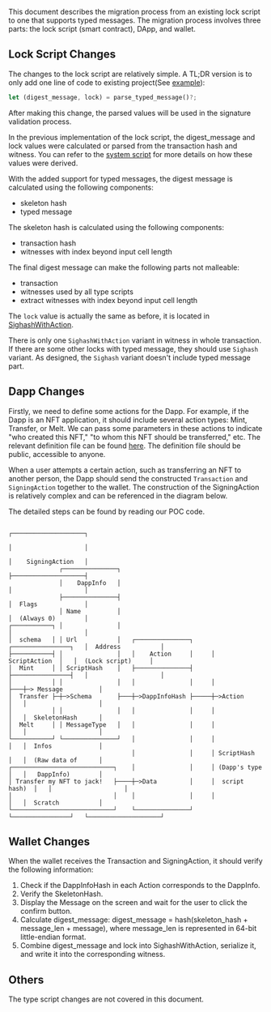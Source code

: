 
This document describes the migration process from an existing lock script to
one that supports typed messages. The migration process involves three parts:
the lock script (smart contract), DApp, and wallet.

## Lock Script Changes
The changes to the lock script are relatively simple. A TL;DR version is to only add one
line of code to existing project(See
[example](https://github.com/XuJiandong/ckb-typed-message-poc/blob/24e764ed01c29cbf5be17225402f4847a6f50992/contracts/typed-message-lock-demo/src/entry.rs#L20)):
```Rust
let (digest_message, lock) = parse_typed_message()?;
```
After making this change, the parsed values will be used in the signature
validation process.

In the previous implementation of the lock script, the digest_message and lock
values were calculated or parsed from the transaction hash and witness. You can
refer to the [system
script](https://github.com/nervosnetwork/ckb-system-scripts/blob/master/c/secp256k1_blake160_sighash_all.c)
for more details on how these values were derived.

With the added support for typed messages, the digest message is calculated using the following components:
- skeleton hash
- typed message

The skeleton hash is calculated using the following components:
- transaction hash
- witnesses with index beyond input cell length

The final digest message can make the following parts not malleable:
- transaction
- witnesses used by all type scripts
- extract witnesses with index beyond input cell length

The `lock` value is actually the same as before, it is located in
[SighashWithAction](https://github.com/XuJiandong/ckb-typed-message-poc/blob/24e764ed01c29cbf5be17225402f4847a6f50992/schemas/basic.mol#L28).

There is only one `SighashWithAction` variant in witness in whole transaction. If
there are some other locks with typed message, they should use `Sighash` variant.
As designed, the `Sighash` variant doesn't include typed message part.

## Dapp Changes

Firstly, we need to define some actions for the Dapp. For example, if the Dapp is an NFT application, it should include several action types: Mint, Transfer, or Melt. We can pass some parameters in these actions to indicate "who created this NFT," "to whom this NFT should be transferred," etc. The relevant definition file can be found [here](https://github.com/cryptape/ckb-typed-message-poc/blob/main/schemas/spore.mol). The definition file should be public, accessible to anyone.

When a user attempts a certain action, such as transferring an NFT to another person, the Dapp should send the constructed `Transaction` and `SigningAction` together to the wallet. The construction of the SigningAction is relatively complex and can be referenced in the diagram below.

The detailed steps can be found by reading our POC code.

```
                                                                             ┌────────────────────┐
                                                                             │                    │
                                                                             │    SigningAction   │
              ┌───────────────┐                                              ├────────────────────┤
              │    DappInfo   │                                              │                    │
              ├───────────────┤                                              │  Flags             │
              │ Name          │                                              │  (Always 0)        │
┌───────────┐ │               │                                              │                    │
│  schema   │ │ Url           │   ┌───────────────┐     ┌────────────────┐   │  Address           │
├───────────┤ │               │   │    Action     │     │  ScriptAction  │   │  (Lock script)     │
│  Mint     │ │ ScriptHash    │   ├───────────────┤     ├────────────────┤   │                    │
│           │ │               │   │               │     │                ├───┼─> Message          │
│  Transfer ├─┼─>Schema       ├───┼─>DappInfoHash ├─────┼─>Action        │   │                    │
│           │ │               │   │               │     │                │   │  SkeletonHash      │
│  Melt     │ │ MessageType   │   │               │     │                │   │                    │
└───────────┘ └───────────────┘   │               │     │                │   │  Infos             │
                                  │               │     │ ScriptHash     │   │  (Raw data of      │
┌────────────────────────────┐    │               │     │ (Dapp's type   │   │   DappInfo)        │
│ Transfer my NFT to jack!   ├────┼─>Data         │     │  script hash)  │   │                    │
│                            │    │               │     │                │   │  Scratch           │
└────────────────────────────┘    └───────────────┘     └────────────────┘   └────────────────────┘
```

## Wallet Changes

When the wallet receives the Transaction and SigningAction, it should verify the following information:

1. Check if the DappInfoHash in each Action corresponds to the DappInfo.
2. Verify the SkeletonHash.
3. Display the Message on the screen and wait for the user to click the confirm button.
4. Calculate digest_message: digest_message = hash(skeleton_hash + message_len + message), where message_len is represented in 64-bit little-endian format.
5. Combine digest_message and lock into SighashWithAction, serialize it, and write it into the corresponding witness.

## Others
The type script changes are not covered in this document.
